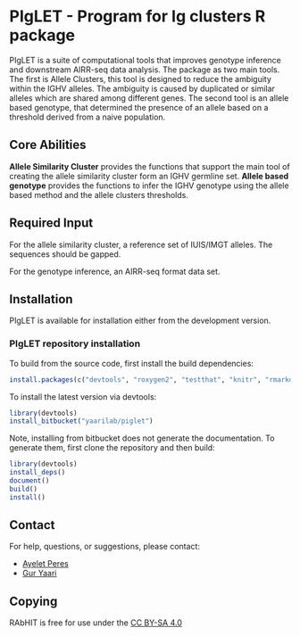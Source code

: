 # PIgLET - Program for Ig clusters R package
PIgLET is a suite of computational tools that improves genotype inference and downstream AIRR-seq data analysis. The package as two main tools. The first is Allele Clusters, this tool is designed to reduce the ambiguity within the IGHV alleles. The ambiguity is caused by duplicated or similar alleles which are shared among different genes. The second tool is an allele based genotype, that determined the presence of an allele based on a threshold derived from a naive population. 


## Core Abilities ##

**Allele Similarity Cluster** provides the functions that support the main tool of creating the allele similarity cluster form an IGHV germline set.
**Allele based genotype** provides the functions to infer the IGHV genotype using the allele based method and the allele clusters thresholds.

## Required Input ##

For the allele similarity cluster, a reference set of IUIS/IMGT alleles. The sequences should be gapped.

For the genotype inference, an AIRR-seq format data set.

## Installation ##

PIgLET is available for installation either from the development version.

### PIgLET repository installation ###

To build from the source code, first install the build dependencies:  

```R
install.packages(c("devtools", "roxygen2", "testthat", "knitr", "rmarkdown", "plotly"))
```

To install the latest version via devtools:

```R
library(devtools)
install_bitbucket("yaarilab/piglet")
```

Note, installing from bitbucket does not generate the documentation.
To generate them, first clone the repository and then build:

```R
library(devtools)
install_deps()
document()
build()
install()
```

## Contact ##

For help, questions, or suggestions, please contact:

* [Ayelet Peres](mailto:peresay@biu.ac.il)
* [Gur Yaari](mailto:gur.yaari@biu.ac.il)

## Copying ##

RAbHIT is free for use under the [CC BY-SA 4.0](https://creativecommons.org/licenses/by-sa/4.0/legalcode)
